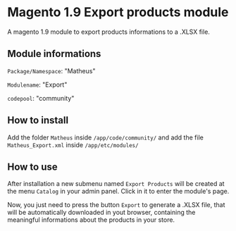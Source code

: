 # Magento 1.9 Export products module
A magento 1.9 module to export products informations to a .XLSX file.

## Module informations
`Package/Namespace`: "Matheus"  

`Modulename`: "Export"

`codepool`: "community"  

## How to install
Add the folder `Matheus` inside `/app/code/community/` and add the file `Matheus_Export.xml` inside `/app/etc/modules/`

## How to use
After installation a new submenu named `Export Products` will be created at the menu `Catalog` in your admin panel. Click in it to enter the module's page. 

Now, you just need to press the button `Export` to generate a .XLSX file, that will be automatically downloaded in yout browser, containing the meaningful informations about the products in your store.
